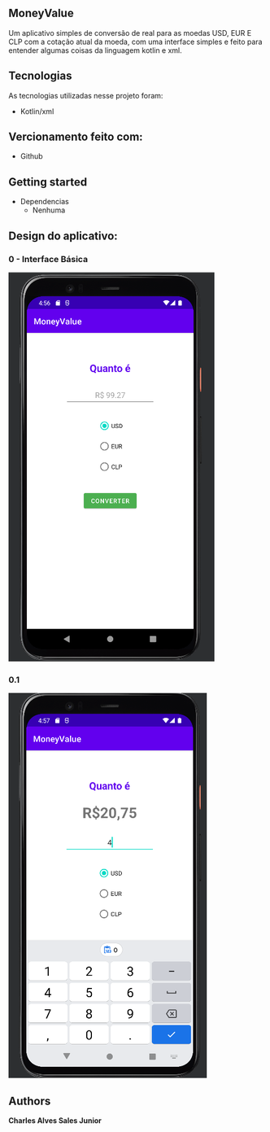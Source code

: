 ## MoneyValue
Um aplicativo simples de conversão de real para as moedas USD, EUR E CLP com a cotação atual da moeda, com uma interface simples e feito para entender algumas coisas da linguagem kotlin e xml.


## Tecnologias 

As tecnologias utilizadas nesse projeto foram:

* Kotlin/xml

## Vercionamento feito com:

* Github

## Getting started

* Dependencias
  - Nenhuma

## Design do aplicativo:

### 0 - Interface Básica

![Interface do aplicativo](https://github.com/CharlesJKK/MoneyValue/blob/main/readme-img/firstImage.png)

### 0.1

![Interface do aplicativo](https://github.com/CharlesJKK/MoneyValue/blob/main/readme-img/secondImage.png)

  ## Authors

  **Charles Alves Sales Junior**
